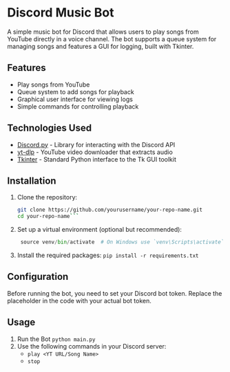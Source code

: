 # Discord Music Bot

A simple music bot for Discord that allows users to play songs from YouTube directly in a voice channel. The bot supports a queue system for managing songs and features a GUI for logging, built with Tkinter.

## Features

- Play songs from YouTube
- Queue system to add songs for playback
- Graphical user interface for viewing logs
- Simple commands for controlling playback

## Technologies Used

- [Discord.py](https://discordpy.readthedocs.io/en/stable/) - Library for interacting with the Discord API
- [yt-dlp](https://github.com/yt-dlp/yt-dlp) - YouTube video downloader that extracts audio
- [Tkinter](https://wiki.python.org/moin/TkInter) - Standard Python interface to the Tk GUI toolkit

## Installation

1. Clone the repository:
   ```bash
   git clone https://github.com/yourusername/your-repo-name.git
   cd your-repo-name```
2. Set up a virtual environment (optional but recommended):
   ```python -m venv venv
    source venv/bin/activate  # On Windows use `venv\Scripts\activate` ```
3. Install the required packages:
   ```pip install -r requirements.txt```

## Configuration
Before running the bot, you need to set your Discord bot token. Replace the placeholder in the code with your actual bot token.

## Usage 
1. Run the Bot
   ```python main.py```
2. Use the following commands in your Discord server:
   - ```play <YT URL/Song Name>```
   - ```stop```
